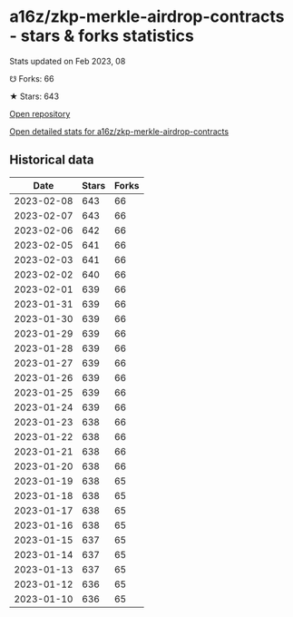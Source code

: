 # a16z/zkp-merkle-airdrop-contracts - stars & forks statistics

Stats updated on Feb 2023, 08

☋ Forks: 66

★ Stars: 643

[Open repository](https://github.com/a16z/zkp-merkle-airdrop-contracts)

[Open detailed stats for a16z/zkp-merkle-airdrop-contracts](https://reviewgithub.com/rep/a16z/zkp-merkle-airdrop-contracts)

## Historical data
| Date | Stars | Forks |
|------|-------|-------|
| 2023-02-08 | 643 | 66 | 
| 2023-02-07 | 643 | 66 | 
| 2023-02-06 | 642 | 66 | 
| 2023-02-05 | 641 | 66 | 
| 2023-02-03 | 641 | 66 | 
| 2023-02-02 | 640 | 66 | 
| 2023-02-01 | 639 | 66 | 
| 2023-01-31 | 639 | 66 | 
| 2023-01-30 | 639 | 66 | 
| 2023-01-29 | 639 | 66 | 
| 2023-01-28 | 639 | 66 | 
| 2023-01-27 | 639 | 66 | 
| 2023-01-26 | 639 | 66 | 
| 2023-01-25 | 639 | 66 | 
| 2023-01-24 | 639 | 66 | 
| 2023-01-23 | 638 | 66 | 
| 2023-01-22 | 638 | 66 | 
| 2023-01-21 | 638 | 66 | 
| 2023-01-20 | 638 | 66 | 
| 2023-01-19 | 638 | 65 | 
| 2023-01-18 | 638 | 65 | 
| 2023-01-17 | 638 | 65 | 
| 2023-01-16 | 638 | 65 | 
| 2023-01-15 | 637 | 65 | 
| 2023-01-14 | 637 | 65 | 
| 2023-01-13 | 637 | 65 | 
| 2023-01-12 | 636 | 65 | 
| 2023-01-10 | 636 | 65 | 


